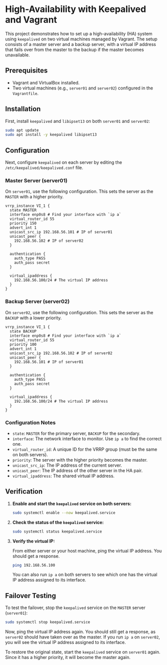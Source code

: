 # High-Availability with Keepalived and Vagrant

This project demonstrates how to set up a high-availability (HA) system using `keepalived` on two virtual machines managed by Vagrant. The setup consists of a master server and a backup server, with a virtual IP address that fails over from the master to the backup if the master becomes unavailable.

## Prerequisites

*   Vagrant and VirtualBox installed.
*   Two virtual machines (e.g., `server01` and `server02`) configured in the `Vagrantfile`.

## Installation

First, install `keepalived` and `libipset13` on both `server01` and `server02`:

```bash
sudo apt update
sudo apt install -y keepalived libipset13
```

## Configuration

Next, configure `keepalived` on each server by editing the `/etc/keepalived/keepalived.conf` file.

### Master Server (server01)

On `server01`, use the following configuration. This sets the server as the `MASTER` with a higher priority.

```
vrrp_instance VI_1 {
  state MASTER
  interface enp0s8 # Find your interface with `ip a`
  virtual_router_id 55
  priority 150
  advert_int 1
  unicast_src_ip 192.168.56.101 # IP of server01
  unicast_peer {
    192.168.56.102 # IP of server02
  }

  authentication {
    auth_type PASS
    auth_pass secret
  }

  virtual_ipaddress {
    192.168.56.100/24 # The virtual IP address
  }
}
```

### Backup Server (server02)

On `server02`, use the following configuration. This sets the server as the `BACKUP` with a lower priority.

```
vrrp_instance VI_1 {
  state BACKUP
  interface enp0s8 # Find your interface with `ip a`
  virtual_router_id 55
  priority 100
  advert_int 1
  unicast_src_ip 192.168.56.102 # IP of server02
  unicast_peer {
    192.168.56.101 # IP of server01
  }

  authentication {
    auth_type PASS
    auth_pass secret
  }

  virtual_ipaddress {
    192.168.56.100/24 # The virtual IP address
  }
}
```

### Configuration Notes

*   `state`: `MASTER` for the primary server, `BACKUP` for the secondary.
*   `interface`: The network interface to monitor. Use `ip a` to find the correct one.
*   `virtual_router_id`: A unique ID for the VRRP group (must be the same on both servers).
*   `priority`: The server with the higher priority becomes the master.
*   `unicast_src_ip`: The IP address of the current server.
*   `unicast_peer`: The IP address of the other server in the HA pair.
*   `virtual_ipaddress`: The shared virtual IP address.

## Verification

1.  **Enable and start the `keepalived` service on both servers:**

    ```bash
    sudo systemctl enable --now keepalived.service
    ```

2.  **Check the status of the `keepalived` service:**

    ```bash
    sudo systemctl status keepalived.service
    ```

3.  **Verify the virtual IP:**

    From either server or your host machine, ping the virtual IP address. You should get a response.

    ```bash
    ping 192.168.56.100
    ```

    You can also run `ip a` on both servers to see which one has the virtual IP address assigned to its interface.

## Failover Testing

To test the failover, stop the `keepalived` service on the `MASTER` server (`server01`):

```bash
sudo systemctl stop keepalived.service
```

Now, ping the virtual IP address again. You should still get a response, as `server02` should have taken over as the master. If you run `ip a` on `server02`, you will see the virtual IP address assigned to its interface.

To restore the original state, start the `keepalived` service on `server01` again. Since it has a higher priority, it will become the master again.
